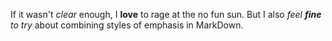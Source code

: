 If it wasn't _clear_ enough, I **love** to rage at the no fun sun.
But I also _feel **fine** to try_ about combining styles of emphasis in MarkDown.
